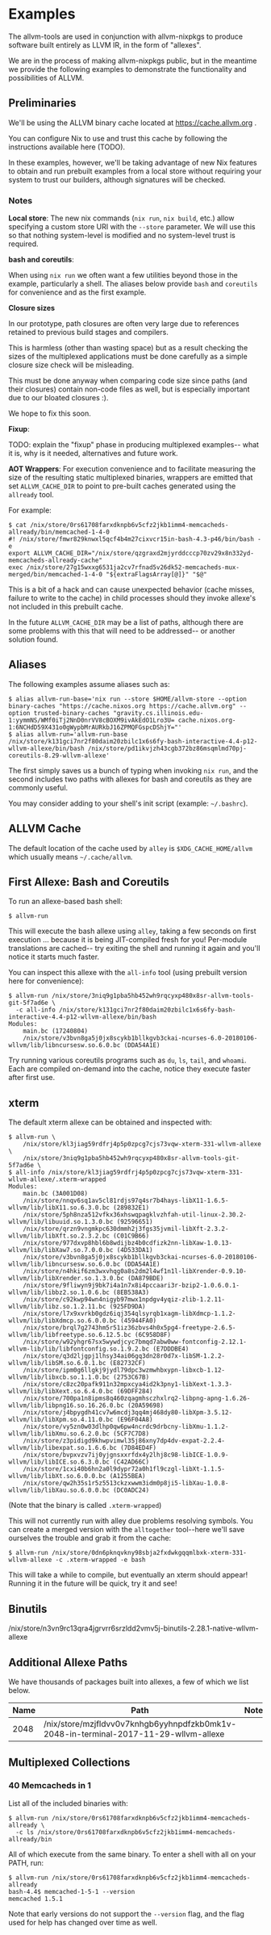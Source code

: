 # Examples

The allvm-tools are used in conjunction with allvm-nixpkgs to produce
software built entirely as LLVM IR, in the form of "allexes".

We are in the process of making allvm-nixpkgs public,
but in the meantime we provide the following examples
to demonstrate the functionality and possibilities of ALLVM.

## Preliminaries

We'll be using the ALLVM binary cache located at https://cache.allvm.org .

You can configure Nix to use and trust this cache by following the instructions
available here (TODO).

In these examples, however, we'll be taking advantage of new Nix features to
obtain and run prebuilt examples from a local store without requiring
your system to trust our builders, although signatures will be checked.

### Notes

**Local store**:
The new nix commands (`nix run`, `nix build`, etc.) allow specifying a custom
store URI with the `--store` parameter. We will use this so that
nothing system-level is modified and no system-level trust is required.

**bash and coreutils**:

When using `nix run` we often want a few utilities beyond those in the example,
particularly a shell.  The aliases below provide `bash` and `coreutils`
for convenience and as the first example.

**Closure sizes**

In our prototype, path closures are often very large due to references
retained to previous build stages and compilers.

This is harmless (other than wasting space) but as a result checking
the sizes of the multiplexed applications must be done carefully
as a simple closure size check will be misleading.

This must be done anyway when comparing code size since paths
(and their closures) contain non-code files as well,
but is especially important due to our bloated closures :).

We hope to fix this soon.

**Fixup**:

TODO: explain the "fixup" phase in producing multiplexed examples--
what it is, why is it needed, alternatives and future work.

**AOT Wrappers**:
For execution convenience and to facilitate measuring the size of the
resulting static multiplexed binaries, wrappers are emitted
that set `ALLVM_CACHE_DIR` to point to pre-built caches
generated using the `allready` tool.

For example:
```console
$ cat /nix/store/0rs61708farxdknpb6v5cfz2jkb1imm4-memcacheds-allready/bin/memcached-1-4-0
#! /nix/store/fmwr829knwxl5qcf4b4m27cixvcr15in-bash-4.3-p46/bin/bash -e
export ALLVM_CACHE_DIR="/nix/store/qzgraxd2mjyrddcccp70zv29x8n332yd-memcacheds-allready-cache"
exec /nix/store/27g15wxxg6531ja2cv7rfnad5v26dk52-memcacheds-mux-merged/bin/memcached-1-4-0 "${extraFlagsArray[@]}" "$@"
```

This is a bit of a hack and can cause unexpected behavior
(cache misses, failure to write to the cache)
in child processes should they invoke allexe's
not included in this prebuilt cache.

In the future `ALLVM_CACHE_DIR` may be a list of paths,
although there are some problems with this that will
need to be addressed-- or another solution found.

## Aliases

The following examples assume aliases such as:
```console
$ alias allvm-run-base='nix run --store $HOME/allvm-store --option binary-caches "https://cache.nixos.org https://cache.allvm.org" --option trusted-binary-caches "gravity.cs.illinois.edu-1:yymmNS/WMf0iTj2NnD0nrVV8cBOXM9ivAkEdO1Lro3U= cache.nixos.org-1:6NCHdD59X431o0gWypbMrAURkbJ16ZPMQFGspcDShjY="'
$ alias allvm-run='allvm-run-base /nix/store/k131gci7nr2f80daim20zbilc1x6s6fy-bash-interactive-4.4-p12-wllvm-allexe/bin/bash /nix/store/pd1ikvjzh43cgb372bz86msqmlmd70pj-coreutils-8.29-wllvm-allexe'
```

The first simply saves us a bunch of typing when invoking `nix run`,
and the second includes two paths with allexes for bash and coreutils
as they are commonly useful.

You may consider adding to your shell's init script (example: `~/.bashrc`).

## ALLVM Cache

The default location of the cache used by `alley` is `$XDG_CACHE_HOME/allvm`
which usually means `~/.cache/allvm`.

## First Allexe: Bash and Coreutils

To run an allexe-based bash shell:
```console
$ allvm-run
```

This will execute the bash allexe using `alley`, taking a few seconds on first execution
... because it is being JIT-compiled fresh for you!
Per-module translations are cached-- try exiting the shell
and running it again and you'll notice it starts much faster.

You can inspect this allexe with the `all-info` tool (using prebuilt version here for convenience):

```console
$ allvm-run /nix/store/3niq9g1pba5hb452wh9rqcyxp480x8sr-allvm-tools-git-5f7ad6e \
  -c all-info /nix/store/k131gci7nr2f80daim20zbilc1x6s6fy-bash-interactive-4.4-p12-wllvm-allexe/bin/bash
Modules:
	main.bc (17240804)
	/nix/store/v3bvn8ga5j0jx8scykb1bllkgvb3ckai-ncurses-6.0-20180106-wllvm/lib/libncursesw.so.6.0.bc (DDA54A1E)
```

Try running various coreutils programs such as `du`, `ls`, `tail`, and `whoami`. Each are compiled on-demand into the cache, notice they execute faster after first use.

## xterm

The default xterm allexe can be obtained and inspected with:
```
$ allvm-run \
	/nix/store/kl3jiag59rdfrj4p5p0zpcg7cjs73vqw-xterm-331-wllvm-allexe \
	/nix/store/3niq9g1pba5hb452wh9rqcyxp480x8sr-allvm-tools-git-5f7ad6e \
$ all-info /nix/store/kl3jiag59rdfrj4p5p0zpcg7cjs73vqw-xterm-331-wllvm-allexe/.xterm-wrapped
Modules:
	main.bc (3A001D08)
	/nix/store/nnqv6sq1av5cl81rdjs97q4sr7b4hays-libX11-1.6.5-wllvm/lib/libX11.so.6.3.0.bc (289832E1)
	/nix/store/5ph8nza512vfkx36xhswqpagklvzhfah-util-linux-2.30.2-wllvm/lib/libuuid.so.1.3.0.bc (92596651)
	/nix/store/qrzn9vngmkpc630dmmh2j3fgs35jvmil-libXft-2.3.2-wllvm/lib/libXft.so.2.3.2.bc (C01C9B66)
	/nix/store/977dxvp8hbl6b8wdijbz4b0cdfizk2nn-libXaw-1.0.13-wllvm/lib/libXaw7.so.7.0.0.bc (4D533DA1)
	/nix/store/v3bvn8ga5j0jx8scykb1bllkgvb3ckai-ncurses-6.0-20180106-wllvm/lib/libncursesw.so.6.0.bc (DDA54A1E)
	/nix/store/n4hkif6zm3wxvhqg0a8s2dm2l4wf1n1l-libXrender-0.9.10-wllvm/lib/libXrender.so.1.3.0.bc (DA879BDE)
	/nix/store/9fliwyn9j9bk7i4a1n7x8i4pccaari3r-bzip2-1.0.6.0.1-wllvm/lib/libbz2.so.1.0.6.bc (8EB538A3)
	/nix/store/c92kwp94wn4nigyb97mwx1npdgv4yqiz-zlib-1.2.11-wllvm/lib/libz.so.1.2.11.bc (925FD9DA)
	/nix/store/l7x9xvrkb0gdz6iqj354qlsyrqb1xagm-libXdmcp-1.1.2-wllvm/lib/libXdmcp.so.6.0.0.bc (45944FA0)
	/nix/store/brql7g2743hm5r51iz36zbvs4h0x5pg4-freetype-2.6.5-wllvm/lib/libfreetype.so.6.12.5.bc (6C958D8F)
	/nix/store/w92yhgr67sx5wywdjcyc7bmqd7abw0ww-fontconfig-2.12.1-wllvm-lib/lib/libfontconfig.so.1.9.2.bc (E7DDDBE4)
	/nix/store/q3d2ljgpj1lhsy34ai06gq3dn28r0d7x-libSM-1.2.2-wllvm/lib/libSM.so.6.0.1.bc (E82732CF)
	/nix/store/ipm0g6llgkj9jydl79dpc3wzmwhbxypn-libxcb-1.12-wllvm/lib/libxcb.so.1.1.0.bc (2753C67B)
	/nix/store/c8zc20pafk911n32mpxcya4id2k3pny1-libXext-1.3.3-wllvm/lib/libXext.so.6.4.0.bc (69DFF284)
	/nix/store/700pa1n8ipms8q460zqagmhsczhxlrq2-libpng-apng-1.6.26-wllvm/lib/libpng16.so.16.26.0.bc (20A59698)
	/nix/store/j4bpygdh41cv7w6mcdj3qq4mj468dy80-libXpm-3.5.12-wllvm/lib/libXpm.so.4.11.0.bc (E96F04A8)
	/nix/store/vy5zn0w03dlhp0qw6pw4ncrdc9drbcny-libXmu-1.1.2-wllvm/lib/libXmu.so.6.2.0.bc (5CF7C7D8)
	/nix/store/z3pidigd9khwpvimwl35j86xny7dp4dv-expat-2.2.4-wllvm/lib/libexpat.so.1.6.6.bc (7D84ED4F)
	/nix/store/bvpxvzv7ij0yjgnsxxrfdx4y2lhj8c98-libICE-1.0.9-wllvm/lib/libICE.so.6.3.0.bc (C42AD66C)
	/nix/store/1cxi40b6hn2a0l9dypr72a0h1fl9czgl-libXt-1.1.5-wllvm/lib/libXt.so.6.0.0.bc (A1255BEA)
	/nix/store/qw2h35s1r5z5513ckzxwwm3idm0p8ji5-libXau-1.0.8-wllvm/lib/libXau.so.6.0.0.bc (DC0ADC24)
```

(Note that the binary is called `.xterm-wrapped`)

This will not currently run with alley due problems resolving symbols.
You can create a merged version with the `alltogether` tool--here we'll save ourselves
the trouble and grab it from the cache:

```console
$ allvm-run /nix/store/0dn6pknqvkny98sbja2fxdwkgqqmlbxk-xterm-331-wllvm-allexe -c .xterm-wrapped -e bash
```

This will take a while to compile, but eventually an xterm should appear!
Running it in the future will be quick, try it and see!

## Binutils

/nix/store/n3vn9rc13qra4jgrvrr6srzldd2vmv5j-binutils-2.28.1-native-wllvm-allexe

## Additional Allexe Paths

We have thousands of packages built into allexes,
a few of which we list below.

| Name | Path | Notes |
|----|----|----|
| 2048 | /nix/store/mzjfldvv0v7knhgb6yyhnpdfzkb0mk1v-2048-in-terminal-2017-11-29-wllvm-allexe | |


## Multiplexed Collections
### 40 Memcacheds in 1


List all of the included binaries with:
```console
$ allvm-run /nix/store/0rs61708farxdknpb6v5cfz2jkb1imm4-memcacheds-allready \
  -c ls /nix/store/0rs61708farxdknpb6v5cfz2jkb1imm4-memcacheds-allready/bin
```

All of which execute from the same binary.  To enter a shell with all on your PATH, run:
```console
$ allvm-run /nix/store/0rs61708farxdknpb6v5cfz2jkb1imm4-memcacheds-allready
bash-4.4$ memcached-1-5-1 --version
memcached 1.5.1
```

Note that early versions do not support the `--version` flag, and the flag used for help
has changed over time as well.
